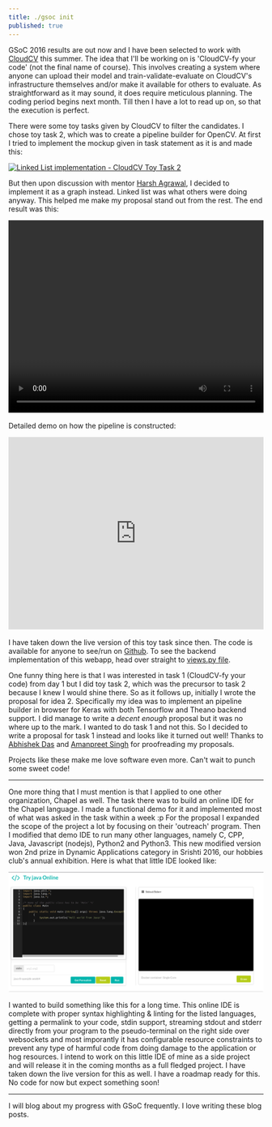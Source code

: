 ```yaml
---
title: ./gsoc init
published: true
---
```


GSoC 2016 results are out now and I have been selected to work with [CloudCV](http://cloudcv.org/) this summer. The idea that I'll be working on is 'CloudCV-fy your code' (not the final name of course). This involves creating a system where anyone can upload their model and train-validate-evaluate on CloudCV's infrastructure themselves and/or make it available for others to evaluate. As straightforward as it may sound, it does require meticulous planning. The coding period begins next month. Till then I have a lot to read up on, so that the execution is perfect.

There were some toy tasks given by CloudCV to filter the candidates. I chose toy task 2, which was to create a pipeline builder for OpenCV. At first I tried to implement the mockup given in task statement as it is and made this:

<a href="http://i.imgur.com/Ll0TORp.png" data-lightbox="linked-cloudcv" data-title="Linked List implementation - CloudCV Toy Task 2">![Linked List implementation - CloudCV Toy Task 2](http://i.imgur.com/Ll0TORp.png)</a>

But then upon discussion with mentor [Harsh Agrawal](https://github.com/dexter1691), I decided to implement it as a graph instead. Linked list was what others were doing anyway. This helped me make my proposal stand out from the rest. The end result was this:

<video width="100%" height="380px" autoplay loop>
  <source src="https://zippy.gfycat.com/MealyEnchantingBedlingtonterrier.webm" type="video/webm">
  Your browser does not support HTML5 video.
</video>

Detailed demo on how the pipeline is constructed:

<iframe width="100%" height="380px" src="https://www.youtube.com/embed/Y30LX8YrgRY" frameborder="0" allowfullscreen></iframe>
<br>

I have taken down the live version of this toy task since then. The code is available for anyone to see/run on [Github](https://github.com/tocttou/djtest). To see the backend implementation of this webapp, head over straight to [views.py file](https://github.com/tocttou/djtest/blob/master/main/views.py).

One funny thing here is that I was interested in task 1 (CloudCV-fy your code) from day 1 but I did toy task 2, which was the precursor to task 2 because I knew I would shine there. So as it follows up, initially I wrote the proposal for idea 2. Specifically my idea was to implement an pipeline builder in browser for Keras with both Tensorflow and Theano backend support. I did manage to write a *decent enough* proposal but it was no where up to the mark. I wanted to do task 1 and not this. So I decided to write a proposal for task 1 instead and looks like it turned out well! Thanks to [Abhishek Das](https://twitter.com/abhshkdz) and [Amanpreet Singh](https://twitter.com/apsdehal) for proofreading my proposals.

Projects like these make me love software even more. Can't wait to punch some sweet code!

___

One more thing that I must mention is that I applied to one other organization, Chapel as well. The task there was to build an online IDE for the Chapel language. I made a functional demo for it and implemented most of what was asked in the task within a week :p For the proposal I expanded the scope of the project a lot by focusing on their 'outreach' program. Then I modified that demo IDE to run many other languages, namely C, CPP, Java, Javascript (nodejs), Python2 and Python3. This new modified version won 2nd prize in Dynamic Applications category in Srishti 2016, our hobbies club's annual exhibition. Here is what that little IDE looked like:

<a href="/images/posts/try_java.png" data-lightbox="try-java" data-title="My own Web IDE">![My own Web IDE](/images/posts/try_java.png)</a>

I wanted to build something like this for a long time. This online IDE is complete with proper syntax highlighting & linting for the listed languages, getting a permalink to your code, stdin support, streaming stdout and stderr directly from your program to the pseudo-terminal on the right side over websockets and most imporantly it has configurable resource constraints to prevent any type of harmful code from doing damage to the application or hog resources. I intend to work on this little IDE of mine as a side project and will release it in the coming months as a full fledged project. I have taken down the live version for this as well. I have a roadmap ready for this. No code for now but expect something soon!

___

I will blog about my progress with GSoC frequently. I love writing these blog posts.
